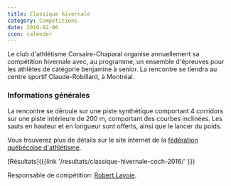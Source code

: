```yaml
---
title: Classique hivernale
category: Compétitions
date: 2016-02-06
icon: calendar
---
```


Le club d'athlétisme Corsaire-Chaparal organise annuellement sa compétition hivernale avec, au programme, un ensemble d'épreuves pour les athlètes de catégorie benjamine à senior. La rencontre se tiendra au centre sportif Claude-Robillard, à Montréal.

### Informations générales

La rencontre se déroule sur une piste synthétique comportant 4 corridors sur une piste intérieure de 200 m, comportant des courbes inclinées. Les sauts en hauteur et en longueur sont offerts, ainsi que le lancer du poids.

Vous trouverez plus de détails sur le site internet de la [fédération québécoise d'athlétisme](http://athletisme-quebec.ca/nouvelle?id=1219&mod=event).

[Résultats]({{link '/resultats/classique-hivernale-coch-2016/' }})

Responsable de compétition: [Robert Lavoie](robertlecoach@gmail.com).
